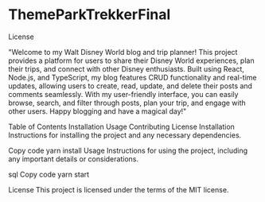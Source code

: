 # ThemeParkTrekkerFinal

License

"Welcome to my Walt Disney World blog and trip planner! This project provides a platform for users to share their Disney World experiences, plan their trips, and connect with other Disney enthusiasts. Built using React, Node.js, and TypeScript, my blog features CRUD functionality and real-time updates, allowing users to create, read, update, and delete their posts and comments seamlessly. With my user-friendly interface, you can easily browse, search, and filter through posts, plan your trip, and engage with other users. Happy blogging and have a magical day!"

Table of Contents
Installation
Usage
Contributing
License
Installation
Instructions for installing the project and any necessary dependencies.

Copy code
yarn install
Usage
Instructions for using the project, including any important details or considerations.

sql
Copy code
yarn start

License
This project is licensed under the terms of the MIT license.
